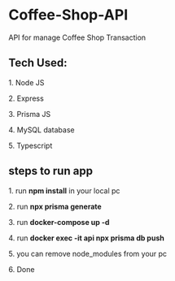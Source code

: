 # Coffee-Shop-API

<p>API for manage Coffee Shop Transaction</p>

<div>
  <h2>Tech Used:</h2>
   <p>1. Node JS</p>
   <p>2. Express</p>
   <p>3. Prisma JS</p>
   <p>4. MySQL database</p>
   <p>5. Typescript</p>
</div>

<div>
  <h2>steps to run app</h2>
  <p>1. run <b>npm install</b> in your local pc</p>
  <p>2. run <b>npx prisma generate</b></p>
  <p>3. run <b>docker-compose up -d</b></p>
  <p>4. run <b>docker exec -it api npx prisma db push</b></p>
  <p>5. you can remove node_modules from your pc</p>
  <p>6. Done</p>
</div>
